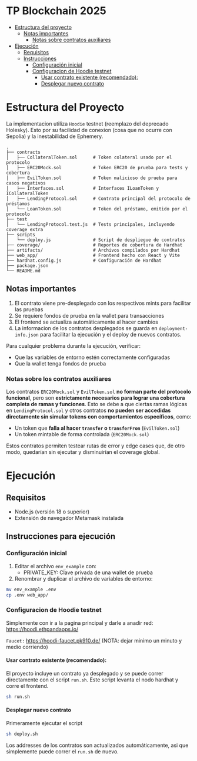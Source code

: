 # TP Blockchain 2025

* [Estructura del proyecto](#estructura-del-Proyecto)
    * [Notas importantes](#notas-importantes)
        * [Notas sobre contratos auxiliares](#notas-sobre-los-contratos-auxiliares)
* [Ejecución](#ejecución)
    * [Requisitos](#requisitos)
    * [Instrucciones](#instrucciones-para-ejecución)
      * [Configuración inicial](#configuración-inicial)
      * [Configuracion de Hoodie testnet](#configuracion-de-hoodie-testnet)
        * [Usar contrato existente (recomendado):](#usar-contrato-existente-(recomendado):)
        * [Desplegar nuevo contrato](#desplegar-nuevo-contrato)

# Estructura del Proyecto

La implementacion utiliza `Hoodie` testnet (reemplazo del deprecado Holesky).
Esto por su facilidad de conexion (cosa que no ocurre con Sepolia) y la inestabilidad de
Ephemery.

```
.
├── contracts
│   ├── CollateralToken.sol      # Token colateral usado por el protocolo
│   ├── ERC20Mock.sol            # Token ERC20 de prueba para tests y cobertura
│   ├── EvilToken.sol            # Token malicioso de prueba para casos negativos
│   ├── Interfaces.sol           # Interfaces ILoanToken y ICollateralToken
│   ├── LendingProtocol.sol      # Contrato principal del protocolo de préstamos
│   └── LoanToken.sol            # Token del préstamo, emitido por el protocolo
├── test
│   └── LendingProtocol.test.js  # Tests principales, incluyendo coverage extra
├── scripts
│   └── deploy.js                # Script de despliegue de contratos
├── coverage/                    # Reportes de cobertura de Hardhat
├── artifacts/                   # Archivos compilados por Hardhat
├── web_app/                     # Frontend hecho con React y Vite
├── hardhat.config.js            # Configuración de Hardhat
├── package.json
└── README.md
```

## Notas importantes

1. El contrato viene pre-desplegado con los respectivos mints para facilitar las pruebas
3. Se requiere fondos de prueba en la wallet para transacciones
4. El frontend se actualiza automáticamente al hacer cambios
5. La informacion de los contratos desplegados se guarda en `deployment-info.json` para
   facilitar la ejecución y el deploy de nuevos contratos.

Para cualquier problema durante la ejecución, verificar:
- Que las variables de entorno estén correctamente configuradas
- Que la wallet tenga fondos de prueba

### Notas sobre los contratos auxiliares

Los contratos `ERC20Mock.sol` y `EvilToken.sol` **no forman parte del protocolo funcional**,
pero son **estrictamente necesarios para lograr una cobertura completa de ramas y funciones**.
Esto se debe a que ciertas ramas lógicas en `LendingProtocol.sol` y otros contratos **no pueden
ser accedidas directamente sin simular tokens con comportamientos específicos**, como:

- Un token que **falla al hacer `transfer` o `transferFrom`** (`EvilToken.sol`)
- Un token mintable de forma controlada (`ERC20Mock.sol`)

Estos contratos permiten testear rutas de error y edge cases que, de otro modo, quedarían sin
ejecutar y disminuirían el coverage global.

# Ejecución

## Requisitos
- Node.js (versión 18 o superior)
- Extensión de navegador Metamask instalada

## Instrucciones para ejecución

### Configuración inicial

1. Editar el archivo `env_example` con:
   - PRIVATE_KEY:
     Clave privada de una wallet de prueba
2. Renombrar y duplicar el archivo de variables de entorno:
```bash
mv env_example .env
cp .env web_app/
```

### Configuracion de Hoodie testnet

Simplemente con ir a la pagina principal y darle a anadir red:
https://hoodi.ethpandaops.io/ 

`Faucet:` https://hoodi-faucet.pk910.de/ (NOTA:
dejar minimo un minuto y medio corriendo)

#### Usar contrato existente (recomendado):

El proyecto incluye un contrato ya desplegado y se puede correr directamente con el script
`run.sh`.
Este script levanta el nodo hardhat y corre el frontend.
```bash
sh run.sh
```

#### Desplegar nuevo contrato

Primeramente ejecutar el script
```bash
sh deploy.sh
```

Los addresses de los contratos son actualizados automáticamente, asi que simplemente puede
correr el `run.sh` de nuevo.
